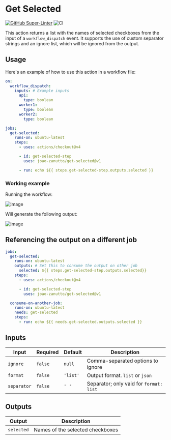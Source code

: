 # Get Selected

[![GitHub Super-Linter](https://github.com/joao-zanutto/get-selected/actions/workflows/linter.yml/badge.svg)](https://github.com/super-linter/super-linter)
![CI](https://github.com/joao-zanutto/get-selected/actions/workflows/ci.yml/badge.svg)

This action returns a list with the names of selected checkboxes from the input
of a `workflow_dispatch` event. It supports the use of custom separator strings
and an ignore list, which will be ignored from the output.

## Usage

Here's an example of how to use this action in a workflow file:

```yml
on:
  workflow_dispatch:
    inputs: # Example inputs
      api:
        type: boolean
      worker1:
        type: boolean
      worker2:
        type: boolean

jobs:
  get-selected:
    runs-on: ubuntu-latest
    steps:
      - uses: actions/checkout@v4

      - id: get-selected-step
        uses: joao-zanutto/get-selected@v1

      - run: echo ${{ steps.get-selected-step.outputs.selected }}
```

### Working example

Running the workflow:

![image](https://github.com/joao-zanutto/get-selected/assets/11475695/fd4382c4-6733-45ca-b40a-f43df5f090ca)

Will generate the following output:

![image](https://github.com/joao-zanutto/get-selected/assets/11475695/f0d4a4c8-9523-477e-87ec-b7110b5c0816)

## Referencing the output on a different job

```yaml
jobs:
  get-selected:
    runs-on: ubuntu-latest
    outputs: # Set this to consume the output on other job
      selected: ${{ steps.get-selected-step.outputs.selected}}
    steps:
      - uses: actions/checkout@v4

      - id: get-selected-step
        uses: joao-zanutto/get-selected@v1

  consume-on-another-job:
    runs-on: ubuntu-latest
    needs: get-selected
    steps:
      - run: echo ${{ needs.get-selected.outputs.selected }}
```

## Inputs

| Input       | Required | Default  | Description                             |
| ----------- | -------- | -------- | --------------------------------------- |
| `ignore`    | `false`  | `null`   | Comma-separated options to ignore       |
| `format`    | `false`  | `'list'` | Output format. `list` or `json`         |
| `separator` | `false`  | `' '`    | Separator; only vaid for `format: list` |

## Outputs

| Output     | Description                      |
| ---------- | -------------------------------- |
| `selected` | Names of the selected checkboxes |
